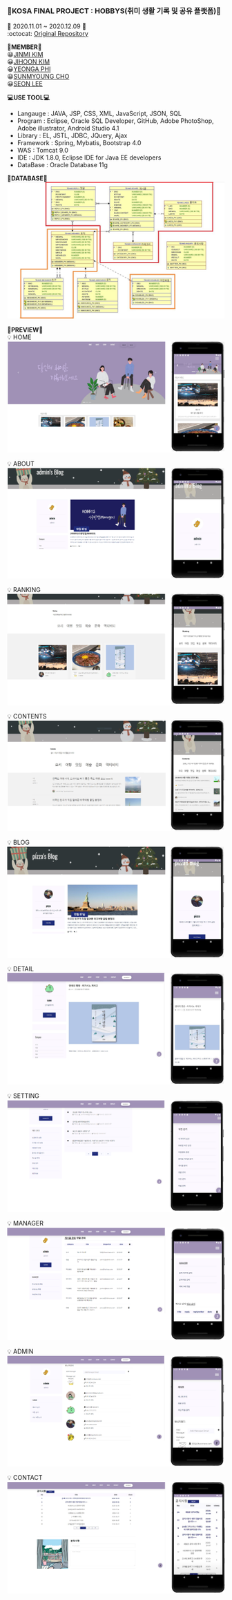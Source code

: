 ### :office:KOSA FINAL PROJECT : HOBBYS(취미 생활 기록 및 공유 플랫폼):office:
:calendar: 2020.11.01 ~ 2020.12.09 :calendar:  
:octocat: [Original Repository](https://github.com/kimjinmi/TeamProject)

**:bust_in_silhouette:MEMBER:bust_in_silhouette:**  
:grinning:[JINMI KIM](https://github.com/kimjinmi)  
:grinning:[JIHOON KIM](https://github.com/JIHOONKIM3949)  
:grinning:[YEONGA PHI](https://github.com/yeonga)  
:grinning:[SUNMYOUNG CHO](https://github.com/aodrhfk)  
:grinning:[SEON LEE](https://github.com/Pro-Lily)  


**:computer:USE TOOL:computer:**  
- Langauge : JAVA, JSP, CSS, XML, JavaScript, JSON, SQL  
- Program : Eclipse, Oracle SQL Developer, GitHub, Adobe PhotoShop, Adobe illustrator, Android Studio 4.1  
- Library : EL, JSTL, JDBC, JQuery, Ajax  
- Framework : Spring, Mybatis, Bootstrap 4.0  
- WAS : Tomcat 9.0  
- IDE : JDK 1.8.0, Eclipse IDE for Java EE developers 
- DataBase : Oracle Database 11g  


**:floppy_disk:DATABASE:floppy_disk:**
![database](https://github.com/kimjinmi/TeamProject/blob/master/WebContent/resources/Doc/database.PNG)

**:mag_right:PREVIEW:mag_right:**  
:bulb: HOME
![home](https://github.com/kimjinmi/TeamProject/blob/master/WebContent/resources/Doc/home.PNG)

:bulb: ABOUT
![about](https://github.com/kimjinmi/TeamProject/blob/master/WebContent/resources/Doc/about.PNG)

:bulb: RANKING
![ranking](https://github.com/kimjinmi/TeamProject/blob/master/WebContent/resources/Doc/ranking.PNG)

:bulb: CONTENTS
![ranking](https://github.com/kimjinmi/TeamProject/blob/master/WebContent/resources/Doc/content.PNG)

:bulb: BLOG
![blog](https://github.com/kimjinmi/TeamProject/blob/master/WebContent/resources/Doc/blog.PNG)

:bulb: DETAIL
![detail](https://github.com/kimjinmi/TeamProject/blob/master/WebContent/resources/Doc/detail.PNG)

:bulb: SETTING
![setting](https://github.com/kimjinmi/TeamProject/blob/master/WebContent/resources/Doc/setting.PNG)

:bulb: MANAGER
![manager](https://github.com/kimjinmi/TeamProject/blob/master/WebContent/resources/Doc/manager.PNG)

:bulb: ADMIN
![admin](https://github.com/kimjinmi/TeamProject/blob/master/WebContent/resources/Doc/admin.PNG)

:bulb: CONTACT
![contact](https://github.com/kimjinmi/TeamProject/blob/master/WebContent/resources/Doc/contact.PNG)
